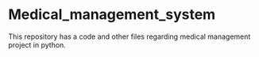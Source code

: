 # Medical_management_system
This repository has a code and other files regarding medical management project in python.
